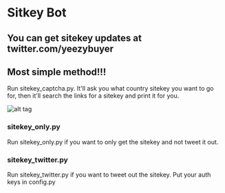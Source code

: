 # Sitkey Bot
## You can get sitekey updates at twitter.com/yeezybuyer

## Most simple method!!! 
Run sitekey_captcha.py. It'll ask you what country sitekey you want to go for, then it'll search the links for a sitekey and print it for you. 

![alt tag](https://github.com/yousefissa/Adidas-Sitekey/blob/master/Extra/Screen%20Shot%202017-01-25%20at%202.22.59%20AM.png "Should look like this.")

### sitekey_only.py
Run sitekey_only.py if you want to only get the sitekey and not tweet it out.

### sitekey_twitter.py
Run sitekey_twitter.py if you want to tweet out the sitekey. Put your auth keys in config.py
